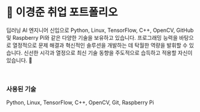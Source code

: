 # 📝 이경준 취업 포트폴리오

딥러닝 AI 엔지니어 신입으로 Python, Linux, TensorFlow, C++, OpenCV, GitHub 및 Raspberry Pi와 같은 다양한 기술을 보유하고 있습니다.  프로그래밍 능력을 바탕으로 열정적으로 문제 해결과 혁신적인 솔루션을 개발하는 데 탁월한 역량을 발휘할 수 있습니다. 신선한 시각과 열정으로 최신 기술 동향을 주도적으로 습득하고 적용할 자신이 있습니다. 🤗

  <br />
  
### 사용된 기술
Python, Linux, TensorFlow, C++, OpenCV, Git, Raspberry Pi
  
  <br />


